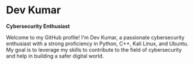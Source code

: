 # Dev Kumar

**Cybersecurity Enthusiast**

Welcome to my GitHub profile! I'm Dev Kumar, a passionate cybersecurity enthusiast with a strong proficiency in Python, C++, Kali Linux, and Ubuntu.
My goal is to leverage my skills to contribute to the field of cybersecurity and help in building a safer digital world.
